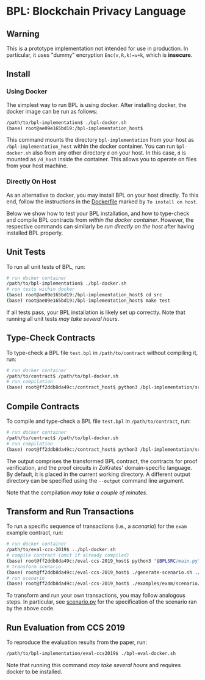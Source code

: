 # BPL: Blockchain Privacy Language

## Warning

This is a prototype implementation not intended for use in production. In
particular, it uses "dummy" encryption `Enc(v,R,k)=v+k`, which is **insecure**.

## Install

### Using Docker

The simplest way to run BPL is using docker. After installing docker, the docker image can be run
as follows:

```bash
/path/to/bpl-implementation$ ./bpl-docker.sh
(base) root@ae09e165bd19:/bpl-implementation_host$
```

This command mounts the directory `bpl-implementation` from your host as `/bpl-implementation_host`
within the docker container. You can run `bpl-docker.sh` also from any other directory `d` on your host.
In this case, `d` is mounted as `/d_host` inside the container. 
This allows you to operate on files from your host machine.

### Directly On Host

As an alternative to docker, you may install BPL on your host directly. To this end, follow
the instructions in the [Dockerfile](./install/Dockerfile) marked by `To install on host`.

Below we show how to test your BPL installation, and how to type-check and
compile BPL contracts from _within the docker container_. However, the
respective commands can similarly be _run directly on the host_ after having
installed BPL properly.

## Unit Tests

To run all unit tests of BPL, run:

```bash
# run docker container
/path/to/bpl-implementation$ ./bpl-docker.sh
# run tests within docker
(base) root@ae09e165bd19:/bpl-implementation_host$ cd src
(base) root@ae09e165bd19:/bpl-implementation_host$ make test
```

If all tests pass, your BPL installation is likely set up correctly.
Note that running all unit tests *may take several hours*.

## Type-Check Contracts

To type-check a BPL file `test.bpl` in `/path/to/contract` without compiling it, run:

```bash
# run docker container
/path/to/contract$ /path/to/bpl-docker.sh
# run compilation
(base) root@ff2ddb8da49c:/contract_host$ python3 /bpl-implementation/src/main.py test.bpl --type-check
```

## Compile Contracts

To compile and type-check a BPL file `test.bpl` in `/path/to/contract`, run: 

```bash
# run docker container
/path/to/contract$ /path/to/bpl-docker.sh
# run compilation
(base) root@ff2ddb8da49c:/contract_host$ python3 /bpl-implementation/src/main.py test.bpl
```

The output comprises the transformed BPL contract, the contracts for proof verification, 
and the proof circuits in ZoKrates' domain-specific language. By default, it is placed
in the current working directory. A different output directory can be specified using
the `--output` command line argument.

Note that the compilation *may take a couple of minutes*.

## Transform and Run Transactions

To run a specific sequence of transactions (i.e., a _scenario_) for the `exam`
example contract, run:

```bash
# run docker container
/path/to/eval-ccs-2019$ ../bpl-docker.sh
# compile contract (omit if already compiled)
(base) root@ff2ddb8da49c:/eval-ccs-2019_host$ python3 "$BPLSRC/main.py" --output ./examples/exam/compiled ./examples/exam/exam.sol
# transform scenario
(base) root@ff2ddb8da49c:/eval-ccs-2019_host$ ./generate-scenario.sh ./examples/exam
# run scenario
(base) root@ff2ddb8da49c:/eval-ccs-2019_host$ ./examples/exam/scenario/runner.sh
```

To transform and run your own transactions, you may follow analogous steps. In
particular, see [scenario.py](./eval-ccs2019/examples/exam/scenario.py) for the
specification of the scenario ran by the above code.

## Run Evaluation from CCS 2019

To reproduce the evaluation results from the paper, run:

```bash
/path/to/bpl-implementation/eval-ccs2019$ ./bpl-eval-docker.sh
```

Note that running this command *may take several hours* and requires docker
to be installed.
